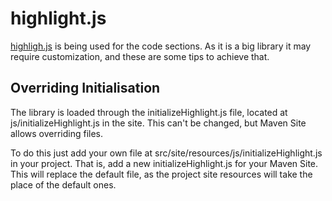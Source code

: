 # highlight.js

[highligh.js][highlight] is being used for the code sections. As it is a big library it may require customization, and these are some tips to achieve that.

## Overriding Initialisation

The library is loaded through the initializeHighlight.js file, located at js/initializeHighlight.js in the site. This can't be changed, but Maven Site allows overriding files.

To do this just add your own file at src/site/resources/js/initializeHighlight.js in your project. That is, add a new initializeHighlight.js for your Maven Site. This will replace the default file, as the project site resources will take the place of the default ones.

[highlight]: https://highlightjs.org/
